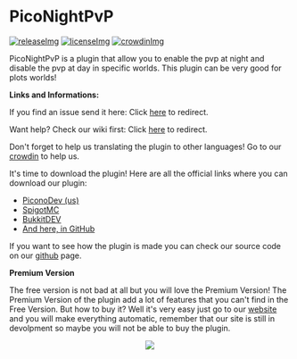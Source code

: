 [licenseImg]: https://img.shields.io/github/license/Picono435/PicoNightPvP.svg
[license]: https://github.com/Picono435/PicoNightPvP/blob/master/LICENSE
[releaseImg]: https://img.shields.io/github/release/Picono435/PicoNightPvP.svg?label=github%20release
[release]: https://github.com/Picono435/PicoNightPvP/releases/latest
[crowdinImg]: https://badges.crowdin.net/e/d2aa55fbf5cd16aae491b225c638d8f4/localized.svg
[crowdin]: https://crowdin.piconodev.tk

[statistics]: https://bstats.org/plugin/bukkit/PicoNightPvP

# PicoNightPvP

[![releaseImg]][release] [![licenseImg]][license] [![crowdinImg]][crowdin]

PicoNightPvP is a plugin that allow you to enable the pvp at night and disable the pvp at day in specific worlds. This plugin can be very good for plots worlds!

**Links and Informations:**

If you find an issue send it here: Click [here](https://github.com/Picono435/PicoNightPvP/issues) to redirect.

Want help? Check our wiki first: Click [here](https://github.com/Picono435/PicoNightPvP/wiki) to redirect.

Don't forget to help us translating the plugin to other languages! Go to our [crowdin](https://crowdin.piconodev.tk) to help us.

It's time to download the plugin! Here are all the official links where you can download our plugin:
 - [PiconoDev (us)](https://www.piconodev.tk/plugins/free)
 - [SpigotMC](https://www.spigotmc.org/resources/piconightpvp-free.79135/)
 - [BukkitDEV](https://dev.bukkit.org/projects/piconightpvp-free)
 - [And here, in GitHub](https://github.com/Picono435/PicoNightPvP/releases)

If you want to see how the plugin is made you can check our source code on our [github](https://github.com/Picono435/PicoNightPvP) page.

**Premium Version**

The free version is not bad at all but you will love the Premium Version! The Premium Version of the plugin add a lot of features that you can't find in the Free Version. But how to buy it? Well it's very easy just go to our [website](https://www.piconodev.tk/plugins/premium) and you will make everything automatic, remember that our site is still in devolpment so maybe you will not be able to buy the plugin.

<p align="center">
    <a href="https://bstats.org/plugin/bukkit/PicoNightPvP" title="PicoNightPvP on bStats">
        <img src="https://bstats.org/signatures/bukkit/PicoNightPvP.svg" />
    </a>
</p>
